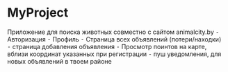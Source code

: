 # MyProject
Приложение для поиска животных совместно с сайтом animalcity.by ⁃	Авторизация ⁃	Профиль ⁃	Страница всех объявлений (потери/находки) ⁃	страница добавления объявления ⁃	Просмотр поинтов на карте, вблизи координат указанных при регистрации ⁃	пуш уведомления, для новых объявлений в твоем районе
